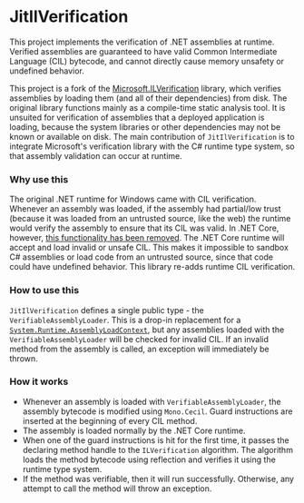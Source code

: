 # JitIlVerification

This project implements the verification of .NET assemblies at runtime. Verified assemblies are guaranteed to have valid Common Intermediate Language (CIL) bytecode, and cannot directly cause memory unsafety or undefined behavior. 

This project is a fork of the [Microsoft.ILVerification](https://github.com/dotnet/runtime/tree/main/src/coreclr/tools/ILVerify) library, which verifies assemblies by loading them (and all of their dependencies) from disk. The original library functions mainly as a compile-time static analysis tool. It is unsuited for verification of assemblies that a deployed application is loading, because the system libraries or other dependencies may not be known or available on disk. The main contribution of `JitIlVerification` is to integrate Microsoft's verification library with the C# runtime type system, so that assembly validation can occur at runtime.

### Why use this

The original .NET runtime for Windows came with CIL verification. Whenever an assembly was loaded, if the assembly had partial/low trust (because it was loaded from an untrusted source, like the web) the runtime would verify the assembly to ensure that its CIL was valid. In .NET Core, however, [this functionality has been removed](https://github.com/dotnet/runtime/issues/32648). The .NET Core runtime will accept and load invalid or unsafe CIL. This makes it impossible to sandbox C# assemblies or load code from an untrusted source, since that code could have undefined behavior. This library re-adds runtime CIL verification.

### How to use this

`JitIlVerification` defines a single public type - the `VerifiableAssemblyLoader`. This is a drop-in replacement for a [`System.Runtime.AssemblyLoadContext`](https://learn.microsoft.com/en-us/dotnet/api/system.runtime.loader.assemblyloadcontext?view=net-8.0), but any assemblies loaded with the `VerifiableAssemblyLoader` will be checked for invalid CIL. If an invalid method from the assembly is called, an exception will immediately be thrown.

### How it works

- Whenever an assembly is loaded with `VerifiableAssemblyLoader`, the assembly bytecode is modified using `Mono.Cecil`. Guard instructions are inserted at the beginning of every CIL method.
- The assembly is loaded normally by the .NET Core runtime.
- When one of the guard instructions is hit for the first time, it passes the declaring method handle to the `ILVerification` algorithm. The algorithm loads the method bytecode using reflection and verifies it using the runtime type system.
- If the method was verifiable, then it will run successfully. Otherwise, any attempt to call the method will throw an exception.